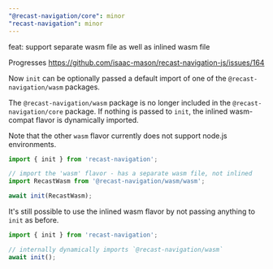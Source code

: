 ```yaml
---
"@recast-navigation/core": minor
"recast-navigation": minor
---
```


feat: support separate wasm file as well as inlined wasm file

Progresses https://github.com/isaac-mason/recast-navigation-js/issues/164

Now `init` can be optionally passed a default import of one of the `@recast-navigation/wasm` packages.

The `@recast-navigation/wasm` package is no longer included in the `@recast-navigation/core` package. If nothing is passed to `init`, the inlined wasm-compat flavor is dynamically imported.

Note that the other `wasm` flavor currently does not support node.js environments.

```ts
import { init } from 'recast-navigation';

// import the 'wasm' flavor - has a separate wasm file, not inlined
import RecastWasm from '@recast-navigation/wasm/wasm';

await init(RecastWasm);
```

It's still possible to use the inlined wasm flavor by not passing anything to `init` as before.

```ts
import { init } from 'recast-navigation';

// internally dynamically imports `@recast-navigation/wasm`
await init();
```
